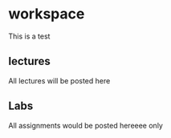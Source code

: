 # workspace

This is a test

## lectures
All lectures will be posted here
## Labs 
All assignments would be posted hereeee only


